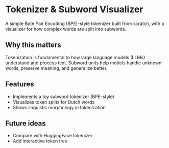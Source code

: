 # Tokenizer & Subword Visualizer

A simple Byte Pair Encoding (BPE)-style tokenizer built from scratch, with a visualizer for how complex words are split into subwords.

## Why this matters

Tokenization is fundamental to how large language models (LLMs) understand and process text. Subword units help models handle unknown words, preserve meaning, and generalize better.

## Features

- Implements a toy subword tokenizer (BPE-style)
- Visualizes token splits for Dutch words
- Shows linguistic morphology in tokenization

## Future ideas

- Compare with HuggingFace tokenizer
- Add interactive token tree
